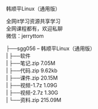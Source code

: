 韩顺平Linux（通用版）

全网it学习资源共享学习<br>全网课程都有，欢迎私聊<br>微信：jerryttom<br>

├──sgg056 – 韩顺平Linux（通用版）<br> | ├──软件<br> | ├──笔记.zip 7.05M<br> | ├──代码.zip 9.62kb<br> | ├──课件.zip 20.15M<br> | ├──视频-1.7z 1.09G<br> | ├──视频-2.7z 1.30G<br> | └──资料.zip 215.09M